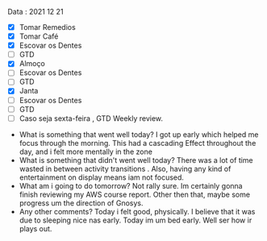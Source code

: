 Data : 2021 12 21

- [x] Tomar Remedios
- [x] Tomar Café
- [x] Escovar os Dentes
- [ ] GTD
- [x] Almoço
- [ ] Escovar os Dentes
- [ ] GTD
- [x] Janta
- [ ] Escovar os Dentes
- [ ] GTD
- [ ] Caso seja sexta-feira , GTD Weekly review.

- What is something that went well today?
      I got up early which helped me focus through the morning. This had a cascading Effect throughout the day, and i felt more mentally in the zone
- What is something that didn't went well today?
      There was a lot of time wasted in between activity transitions . Also, having any kind of entertainment on display means iam not focused.
- What am i going to do tomorrow?
              Not rally sure. Im certainly gonna finish reviewing my AWS course report. Other then that, maybe some progress um the direction of Gnosys.
- Any other comments?
             Today i felt good, physically. I believe that it was due to  sleeping nice nas early. Today im um bed early. Well ser how ir plays out.
